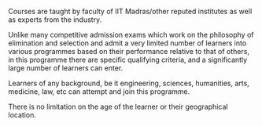 Courses are taught by faculty of IIT Madras/other reputed institutes as well as experts from the industry.

Unlike many competitive admission exams which work on the philosophy of elimination and selection and admit a very limited number of learners into various programmes based on their performance relative to that of others, in this programme there are specific qualifying criteria,  and a significantly large number of learners can enter.

Learners of any background, be it engineering, sciences, humanities, arts, medicine, law, etc can attempt and join this programme.

There is no limitation on the age of the learner or their geographical location.